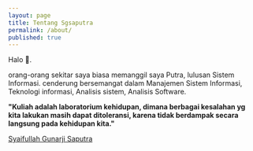 ```yaml
---
layout: page
title: Tentang Sgsaputra
permalink: /about/
published: true
---
```

Halo 👋.

orang-orang sekitar saya biasa memanggil saya Putra, lulusan Sistem Informasi. cenderung bersemangat dalam Manajemen Sistem Informasi, Teknologi informasi, Analisis sistem, Analisis Software.

**"Kuliah adalah laboratorium kehidupan, dimana berbagai kesalahan yg kita lakukan masih dapat ditoleransi, karena tidak berdampak secara langsung pada kehidupan kita."**

<script src="https://platform.linkedin.com/badges/js/profile.js" async defer type="text/javascript"></script>
<div class="badge-base LI-profile-badge" data-locale="in_ID" data-size="medium" data-theme="light" data-type="VERTICAL" data-vanity="sgsaputra" data-version="v1"><a class="badge-base__link LI-simple-link" href="https://id.linkedin.com/in/sgsaputra?trk=profile-badge">Syaifullah Gunarji Saputra</a></div>
              



